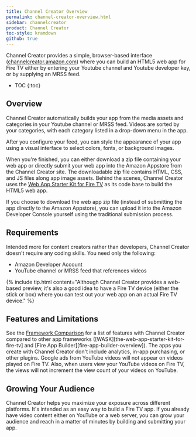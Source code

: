 ```yaml
---
title: Channel Creator Overview
permalink: channel-creator-overview.html
sidebar: channelcreator
product: Channel Creator
toc-style: kramdown
github: true
---
```


Channel Creator provides a simple, browser-based interface ([channelcreator.amazon.com](http://channelcreator.amazon.com)) where you can build an HTML5 web app for Fire TV either by entering your Youtube channel and Youtube developer key, or by supplying an MRSS feed.

* TOC
{:toc}

## Overview

Channel Creator automatically builds your app from the media assets and categories in your Youtube channel or MRSS feed. Videos are sorted by your categories, with each category listed in a drop-down menu in the app.

After you configure your feed, you can style the appearance of your app using a visual interface to select colors, fonts, or background images.

When you're finished, you can either download a zip file containing your web app or directly submit your web app into the Amazon Appstore from the Channel Creator site. The downloadable zip file contains HTML, CSS, and JS files along app image assets. Behind the scenes, Channel Creator uses the [Web App Starter Kit for Fire TV](the-web-app-starter-kit-for-fire-tv) as its code base to build the HTML5 web app.

If you choose to download the web app zip file (instead of submitting the app directly to the Amazon Appstore), you can upload it into the Amazon Developer Console yourself using the traditional submission process.

## Requirements

Intended more for content creators rather than developers, Channel Creator doesn't require any coding skills. You need only the following:

* Amazon Developer Account
* YouTube channel or MRSS feed that references videos

{% include tip.html content="Although Channel Creator provides a web-based preview, it's also a good idea to have a Fire TV device (either the stick or box) where you can test out your web app on an actual Fire TV device." %}

## Features and Limitations

See the [Framework Comparison](fire-tv-development-framework-comparison) for a list of features with Channel Creator compared to other app frameworks ([WASK][the-web-app-starter-kit-for-fire-tv] and [Fire App Builder][fire-app-builder-overview]). The apps you create with Channel Creator don't include analytics, in-app purchasing, or other plugins. Google ads from YouTube videos will not appear on videos played on Fire TV. Also, when users view your YouTube videos on Fire TV, the views will not increment the view count of your videos on YouTube.

## Growing Your Audience

Channel Creator helps you maximize your exposure across different platforms. It's intended as an easy way to build a Fire TV app. If you already have video content either on YouTube or a web server, you can grow your audience and reach in a matter of minutes by building and submitting your app.
